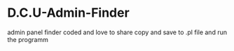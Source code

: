 # D.C.U-Admin-Finder
admin panel finder coded and love to share copy and save to .pl file and run the programm
